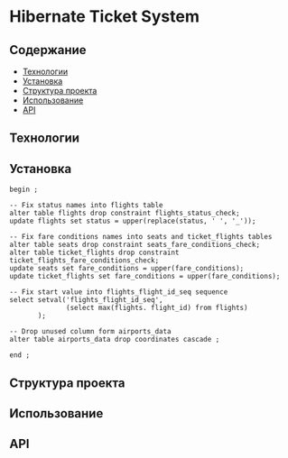 # Hibernate Ticket System

## Содержание
- [Технологии](#технологии)
- [Установка](#установка)
- [Структура проекта](#структура-проекта)
- [Использование](#использование)
- [API](#api)

## Технологии

## Установка

```
begin ;

-- Fix status names into flights table
alter table flights drop constraint flights_status_check;
update flights set status = upper(replace(status, ' ', '_'));

-- Fix fare conditions names into seats and ticket_flights tables
alter table seats drop constraint seats_fare_conditions_check;
alter table ticket_flights drop constraint ticket_flights_fare_conditions_check;
update seats set fare_conditions = upper(fare_conditions);
update ticket_flights set fare_conditions = upper(fare_conditions);

-- Fix start value into flights_flight_id_seq sequence
select setval('flights_flight_id_seq',
              (select max(flights. flight_id) from flights)
       );

-- Drop unused column form airports_data
alter table airports_data drop coordinates cascade ;

end ;
```

## Структура проекта

## Использование

## API
